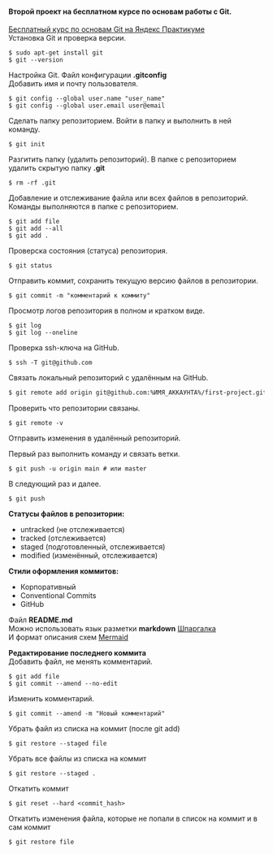#### **Второй проект** на бесплатном курсе по основам работы с **Git**.  
[Бесплатный курс по основам Git на Яндекс Практикуме](https://start.practicum.yandex/git-basics)<br>
Установка Git и проверка версии.

```
$ sudo apt-get install git
$ git --version
```

Настройка Git. Файл конфигурации **.gitconfig**<br>
Добавить имя и почту пользователя.

```
$ git config --global user.name "user_name"
$ git config --global user.email user@email
```

Сделать папку репозиторием. Войти в папку и выполнить в ней команду.

```
$ git init
```

Разгитить папку (удалить репозиторий). В папке с репозиторием удалить скрытую папку **.git**

```
$ rm -rf .git
```

Добавление и отслеживание файла или всех файлов в репозиторий. Команды выполняются в папке с репозиторием.

```
$ git add file
$ git add --all
$ git add .
```

Проверска состояния (статуса) репозитория.

```
$ git status
```

Отправить коммит, сохранить текущую версию файлов в репозитории.

```
$ git commit -m "комментарий к коммиту"
```

Просмотр логов репозитория в полном и кратком виде.

```
$ git log
$ git log --oneline
```

Проверка ssh-ключа на GitHub.

```
$ ssh -T git@github.com
```

Связать локальный репозиторий с удалённым на GitHub.

```bash
$ git remote add origin git@github.com:%ИМЯ_АККАУНТА%/first-project.git
```

Проверить что репозитории связаны.

```
$ git remote -v
```

Отправить изменения в удалённый репозиторий.

Первый раз выполнить команду и связать ветки.

```
$ git push -u origin main # или master
```

В следующий раз и далее.

```
$ git push
```

**Статусы файлов в репозитории:**
- untracked (не отслеживается)
- tracked (отслеживается)
- staged (подготовленный, отслеживается)
- modified (изменённый, отслеживается)

**Стили оформления коммитов:**
- Корпоративный
- Conventional Commits
- GitHub

Файл **README.md**<br>
Можно использовать язык разметки **markdown** [Шпаргалка](https://gist.github.com/fomvasss/8dd8cd7f88c67a4e3727f9d39224a84c)<br>
И формат описания схем [Mermaid](https://github.blog/developer-skills/github/include-diagrams-markdown-files-mermaid)

**Редактирование последнего коммита**<br>
Добавить файл, не менять комментарий.

```
$ git add file
$ git commit --amend --no-edit
```

Изменить комментарий.

```
$ git commit --amend -m "Новый комментарий"
```

Убрать файл из списка на коммит (после git add)

```
$ git restore --staged file
```

Убрать все файлы из списка на коммит

```
$ git restore --staged .
```

Откатить коммит

```
$ git reset --hard <commit_hash>
```

Откатить изменения файла, которые не попали в список на коммит и в сам коммит

```
$ git restore file
```


